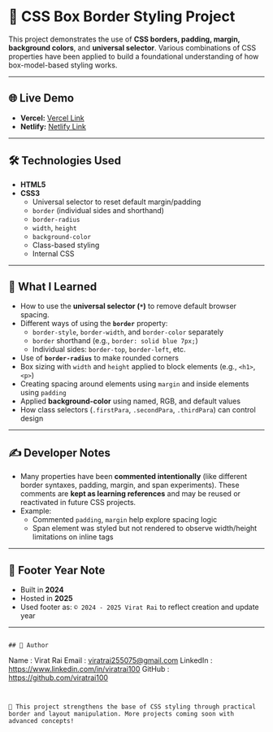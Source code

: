 # 🎨 CSS Box Border Styling Project

This project demonstrates the use of **CSS borders, padding, margin, background colors**, and **universal selector**. Various combinations of CSS properties have been applied to build a foundational understanding of how box-model-based styling works.

---

## 🌐 Live Demo

- **Vercel:**  [Vercel Link](https://css-boxmodel-by-viratrai.vercel.app/)
- **Netlify:** [Netlify Link](https://css-boxmodel-by-viratrai.netlify.app/)

---

## 🛠️ Technologies Used

- **HTML5**
- **CSS3**
  - Universal selector to reset default margin/padding
  - `border` (individual sides and shorthand)
  - `border-radius`
  - `width`, `height`
  - `background-color`
  - Class-based styling
  - Internal CSS

---

## 🧠 What I Learned

- How to use the **universal selector (`*`)** to remove default browser spacing.
- Different ways of using the **`border`** property:
  - `border-style`, `border-width`, and `border-color` separately
  - `border` shorthand (e.g., `border: solid blue 7px;`)
  - Individual sides: `border-top`, `border-left`, etc.
- Use of **`border-radius`** to make rounded corners
- Box sizing with `width` and `height` applied to block elements (e.g., `<h1>`, `<p>`)
- Creating spacing around elements using `margin` and inside elements using `padding`
- Applied **background-color** using named, RGB, and default values
- How class selectors (`.firstPara`, `.secondPara`, `.thirdPara`) can control design

---

## ✍️ Developer Notes

- Many properties have been **commented intentionally** (like different border syntaxes, padding, margin, and span experiments). These comments are **kept as learning references** and may be reused or reactivated in future CSS projects.
- Example:
  - Commented `padding`, `margin` help explore spacing logic
  - Span element was styled but not rendered to observe width/height limitations on inline tags

---

## 📝 Footer Year Note
  - Built in **2024**
  - Hosted in **2025**
  - Used footer as: `© 2024 - 2025 Virat Rai` to reflect creation and update year

---

```

## 📝 Author

```
Name     : Virat Rai
Email    : viratrai255075@gmail.com
LinkedIn : https://www.linkedin.com/in/viratrai100
GitHub   : https://github.com/viratrai100
```


🎯 This project strengthens the base of CSS styling through practical border and layout manipulation. More projects coming soon with advanced concepts!